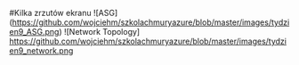 #Kilka zrzutów ekranu
![ASG] 
(https://github.com/wojciehm/szkolachmuryazure/blob/master/images/tydzien9_ASG.png)
![Network Topology] 
https://github.com/wojciehm/szkolachmuryazure/blob/master/images/tydzien9_network.png
